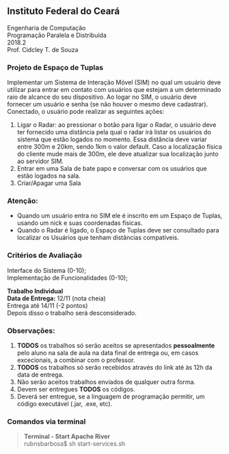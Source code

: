 ## Instituto Federal do Ceará
Engenharia de Computação  
Programação Paralela e Distribuída  
2018.2  
Prof. Cidcley T. de Souza  

### Projeto de Espaço de Tuplas
Implementar um Sistema de Interação Móvel (SIM) no qual um usuário deve utilizar para entrar em contato com usuários que estejam a um determinado raio de alcance do seu dispositivo. Ao logar no SIM, o usuário deve fornecer um usuário e senha (se não houver o mesmo deve cadastrar). Conectado, o usuário pode realizar as seguintes ações:  

1) Ligar o Radar: ao pressionar o botão para ligar o Radar, o usuário deve ter fornecido uma distância pela qual o radar irá listar os usuários do sistema que estão logados no momento. Essa distância deve variar entre 300m e 20km, sendo 1km o valor default. Caso a localização física do cliente mude
mais de 300m, ele deve atualizar sua localização junto ao servidor SIM.  
2) Entrar em uma Sala de bate papo e conversar com os usuários que estão logados na sala.  
3) Criar/Apagar uma Sala  

### Atenção:  
* Quando um usuário entra no SIM ele é inscrito em um Espaço de Tuplas, usando um nick e suas coordenadas físicas.  
* Quando o Radar é ligado, o Espaço de Tuplas deve ser consultado para localizar os Usuários que tenham distâncias compatíveis.

### Critérios de Avaliação
Interface do Sistema (0-10);  
Implementação de Funcionalidades (0-10);  

**Trabalho Individual**  
**Data de Entrega:** 12/11 (nota cheia)  
Entrega até 14/11 (-2 pontos)  
Depois disso o trabalho será desconsiderado.  

### Observações:  
1. **TODOS** os trabalhos só serão aceitos se apresentados **pessoalmente** pelo aluno na sala de aula na data final de entrega ou, em casos excecionais, a combinar com o professor.  
2. **TODOS** os trabalhos só serão recebidos através do link até às 12h da data de entrega.  
3. Não serão aceitos trabalhos enviados de qualquer outra forma.  
4. Devem ser entregues **TODOS** os códigos.  
5. Deverá ser entregue, se a linguagem de programação permitir, um código executável (.jar, .exe, etc).  

### Comandos via terminal
> **Terminal - Start Apache River**  
> rubnsbarbosa$ sh start-services.sh  
